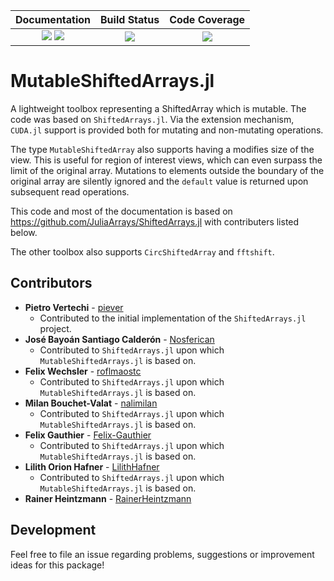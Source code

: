 
| **Documentation**                       | **Build Status**                          | **Code Coverage**               |
|:---------------------------------------:|:-----------------------------------------:|:-------------------------------:|
| [![][docs-stable-img]][docs-stable-url] [![][docs-dev-img]][docs-dev-url] | [![][CI-img]][CI-url] | [![][codecov-img]][codecov-url] |


# MutableShiftedArrays.jl
A lightweight toolbox representing a ShiftedArray which is mutable. The code was based on `ShiftedArrays.jl`.
Via the extension mechanism, `CUDA.jl` support is provided both for mutating and non-mutating operations.

The type `MutableShiftedArray` also supports having a modifies size of the view. This is useful for region of interest views, which can even
surpass the limit of the original array.
Mutations to elements outside the boundary of the original array are silently ignored and the `default` value is returned upon subsequent read operations.

This code and most of the documentation is based on https://github.com/JuliaArrays/ShiftedArrays.jl with contributers listed below.

The other toolbox also supports `CircShiftedArray` and `fftshift`.

## Contributors
- **Pietro Vertechi** - [piever](https://github.com/piever)
  - Contributed to the initial implementation of the `ShiftedArrays.jl` project.
- **José Bayoán Santiago Calderón** - [Nosferican](https://github.com/Nosferican)
  - Contributed to `ShiftedArrays.jl` upon which `MutableShiftedArrays.jl` is based on.
- **Felix Wechsler** - [roflmaostc](https://github.com/roflmaostc)
  - Contributed to `ShiftedArrays.jl` upon which `MutableShiftedArrays.jl` is based on.
- **Milan Bouchet-Valat** - [nalimilan](https://github.com/nalimilan)
  - Contributed to `ShiftedArrays.jl` upon which `MutableShiftedArrays.jl` is based on.
- **Felix Gauthier** - [Felix-Gauthier](https://github.com/Felix-Gauthier)
  - Contributed to `ShiftedArrays.jl` upon which `MutableShiftedArrays.jl` is based on.
- **Lilith Orion Hafner** - [LilithHafner](https://github.com/LilithHafner)
  - Contributed to `ShiftedArrays.jl` upon which `MutableShiftedArrays.jl` is based on.
- **Rainer Heintzmann** - [RainerHeintzmann](https://github.com/RainerHeintzmann)


## Development
Feel free to file an issue regarding problems, suggestions or improvement ideas for this package!


[docs-dev-img]: https://img.shields.io/badge/docs-dev-pink.svg
[docs-dev-url]: https://rainerheintzmann.github.io/MutableShiftedArrays.jl/dev/

[docs-stable-img]: https://img.shields.io/badge/docs-stable-darkgreen.svg
[docs-stable-url]: https://rainerheintzmann.github.io/MutableShiftedArrays.jl/stable/

[CI-img]: https://github.com/rainerheintzmann/MutableShiftedArrays.jl/actions/workflows/ci.yml/badge.svg
[CI-url]: https://github.com/rainerheintzmann/MutableShiftedArrays.jl/actions/workflows/ci.yml

[codecov-img]: https://codecov.io/gh/rainerheintzmann/MutableShiftedArrays.jl/branch/main/graph/badge.svg
[codecov-url]: https://codecov.io/gh/rainerheintzmann/MutableShiftedArrays.jl